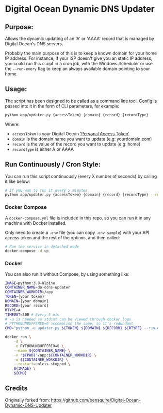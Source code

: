 # Digital Ocean Dynamic DNS Updater

## Purpose:

Allows the dynamic updating of an 'A' or 'AAAA' record that is managed by Digital Ocean's DNS servers.

Probably the main purpose of this is to keep a known domain for your home IP address. For instance, if
your ISP doesn't give you an static IP address, you could run this script in a cron job, with the Windows
Scheduler or use the `--run-every` flag to keep an always available domain pointing to your home.

## Usage:

The script has been designed to be called as a command line tool. Config is passed into it in the form of CLI parameters, for example:

```sh
python app/updater.py {accessToken} {domain} {record} {recordType}
```

Where:

- `accessToken` is your Digital Ocean ['Personal Access Token'](https://cloud.digitalocean.com/settings/applications)
- `domain` is the domain name you want to update (e.g: yourdomain.com)
- `record` is the value of the record you want to update (e.g: home)
- `recordtype` is either A or AAAA

## Run Continuously / Cron Style:

You can run this script continuously (every X number of seconds) by calling it like below:

```sh
# If you wan to run it every 5 minutes
python app/updater.py {accessToken} {domain} {record} {recordType} --run-every 300
```

### Docker Compose

A `docker-compose.yml` file is included in this repo, so you can run it in any machine with Docker installed.

Only need to create a `.env` file (you can copy `.env.sample`) with your API access token and the rest
of the options, and then called:

```sh
# Run the service in detached mode
docker-compose -d up
```

### Docker

You can also run it without Compose, by using something like:

```sh
IMAGE=python:3.8-alpine
CONTAINER_NAME=do-ddns-updater
CONTAINER_WORKDIR=/app
TOKEN={your token}
DOMAIN={your domain}
RECORD={your record}
RTYPE=A
TIMEOUT=300 # Every 5 min
# -u is needed so stdout can be viewed through docker logs
# PYTHONUNBUFFERED=0 accomplish the same, so it's redundant
CMD="python -u updater.py ${TOKEN} ${DOMAIN} ${RECORD} ${RTYPE} --run-every ${TIMEOUT}"

docker run \
    -d \
    -e PYTHONUNBUFFERED=0 \
    --name ${CONTAINER_NAME} \
    -v "${PWD}"/app:${CONTAINER_WORKDIR} \
    -w ${CONTAINER_WORKDIR} \
    --restart=unless-stopped \
    ${IMAGE} \
    ${CMD}
```

## Credits

Originally forked from: https://github.com/bensquire/Digital-Ocean-Dynamic-DNS-Updater
